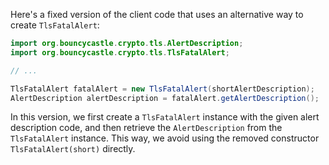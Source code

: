 Here's a fixed version of the client code that uses an alternative way to create `TlsFatalAlert`:

```java
import org.bouncycastle.crypto.tls.AlertDescription;
import org.bouncycastle.crypto.tls.TlsFatalAlert;

// ...

TlsFatalAlert fatalAlert = new TlsFatalAlert(shortAlertDescription);
AlertDescription alertDescription = fatalAlert.getAlertDescription();
```

In this version, we first create a `TlsFatalAlert` instance with the given alert description code, and then retrieve the `AlertDescription` from the `TlsFatalAlert` instance. This way, we avoid using the removed constructor `TlsFatalAlert(short)` directly.